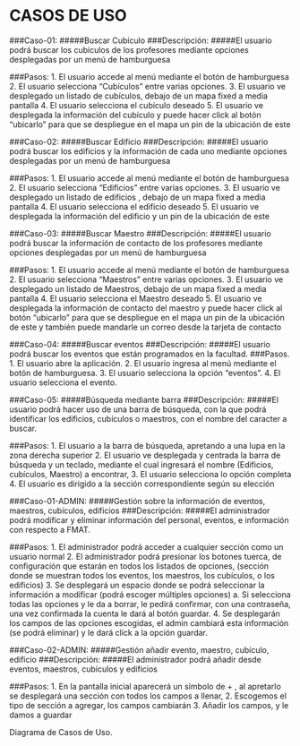 # CASOS DE USO


###Caso-01:
    #####Buscar Cubículo
###Descripción:
    #####El usuario podrá buscar los cubículos de los profesores mediante opciones desplegadas por un menú de hamburguesa

###Pasos: 
    1.  El usuario accede al menú mediante el botón de hamburguesa
    2.  El usuario selecciona “Cubículos” entre varias opciones.
    3.  El usuario ve desplegado un listado de cubículos, debajo de un mapa fixed a media pantalla
    4.  El usuario selecciona el cubículo deseado
    5.  El usuario ve desplegada la información del cubículo y puede hacer click al botón “ubicarlo” para    que se despliegue en el mapa un pin de la ubicación de este


###Caso-02:
    #####Buscar Edificio
###Descripción:
    #####El usuario podrá buscar los edificios y la información de cada uno mediante opciones desplegadas por un menú de hamburguesa

###Pasos: 
    1.  El usuario accede al menú mediante el botón de hamburguesa
    2.  El usuario selecciona “Edificios” entre varias opciones.
    3.  El usuario ve desplegado un listado de edificios , debajo de un mapa fixed a media pantalla
    4.  El usuario selecciona el edificio deseado
    5.  El usuario ve desplegada la información del edificio y un pin de la ubicación de este


###Caso-03:
    #####Buscar Maestro 
###Descripción:
    #####El usuario podrá buscar la información de contacto de los profesores mediante opciones desplegadas por un menú de hamburguesa

###Pasos: 
    1.  El usuario accede al menú mediante el botón de hamburguesa
    2.  El usuario selecciona “Maestros” entre varias opciones.
    3.  El usuario ve desplegado un listado de Maestros, debajo de un mapa fixed a media pantalla
    4.  El usuario selecciona el Maestro deseado
    5.  El usuario ve desplegada la información de contacto del maestro y puede hacer click al botón “ubicarlo” para que se despliegue en el mapa un pin de la ubicación de este         y también puede mandarle un correo desde la tarjeta de contacto


###Caso-04:
    #####Buscar eventos
###Descripción:
    #####El usuario podrá buscar los eventos que están programados en la   facultad.
###Pasos.
    1.  El usuario abre la aplicación.
    2.  El usuario ingresa al menú mediante el botón de hamburguesa.
    3.  El usuario selecciona la opción “eventos”.
    4.  El usuario selecciona el evento.


###Caso-05:
    #####Búsqueda mediante barra
###Descripción:
    #####El usuario podrá hacer uso de una barra de búsqueda, con la que podrá identificar los edificios, cubículos o maestros, con el nombre del caracter a buscar.

###Pasos:
    1.  El usuario a la barra de búsqueda, apretando a una lupa en la zona derecha superior
    2.  El usuario ve desplegada y centrada la barra de búsqueda y un teclado, mediante el cual ingresará el nombre (Edificios, cubículos, Maestro) a encontrar,
    3.  El usuario selecciona lo opción completa
    4.  El usuario es dirigido a la sección correspondiente según su elección

###Caso-01-ADMIN:
    #####Gestión sobre la información de eventos, maestros, cubículos, edificios
###Descripción:
    #####El administrador podrá modificar y eliminar información del personal, eventos, e información con respecto a FMAT.

###Pasos:
    1.  El administrador podrá acceder a cualquier sección como un usuario normal
    2.  El administrador podrá presionar los botones tuerca, de configuración que estarán en todos los listados de opciones, (sección donde se muestran todos los eventos, los maestros, los cubículos, o los edificios)
    3.  Se desplegará un espacio donde se podrá seleccionar la información a modificar (podrá escoger múltiples opciones)
        a.  Si selecciona todas las opciones y le da a borrar, le pedirá confirmar, con una contraseña, una vez confirmada la cuenta le dará al botón guardar.
    4.  Se desplegarán los campos de las opciones escogidas, el admin cambiará esta información (se podrá eliminar) y le dará click a la opción guardar.


###Caso-02-ADMIN:
#####Gestión añadir evento, maestro, cubículo, edificio
###Descripción:
#####El administrador podrá añadir desde eventos, maestros, cubículos y edificios

###Pasos:
    1.  En la pantalla inicial aparecerá un símbolo de + , al apretarlo se desplegará una sección con todos los campos a llenar,
    2.  Escogemos el tipo de sección a agregar, los campos cambiarán
    3.  Añadir los campos, y le damos a guardar



Diagrama de Casos de Uso.

